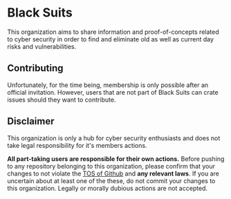 # Black Suits

This organization aims to share information and proof-of-concepts related to cyber security
in order to find and eliminate old as well as current day risks and vulnerabilities.

## Contributing

Unfortunately, for the time being, membership is only possible after an official invitation.
However, users that are not part of Black Suits can crate issues should they want to contribute.

## Disclaimer

This organization is only a hub for cyber security enthusiasts and does not take legal responsibility for it's members actions.

**All part-taking users are responsible for their own actions.**
Before pushing to any repository belonging to this organization, please confirm that
your changes to not violate the [TOS of Github](https://docs.github.com/en/site-policy/github-terms/github-terms-of-service) and **any relevant laws**.
If you are uncertain about at least one of the these, do not commit your changes to this organization.
Legally or morally dubious actions are not accepted.
